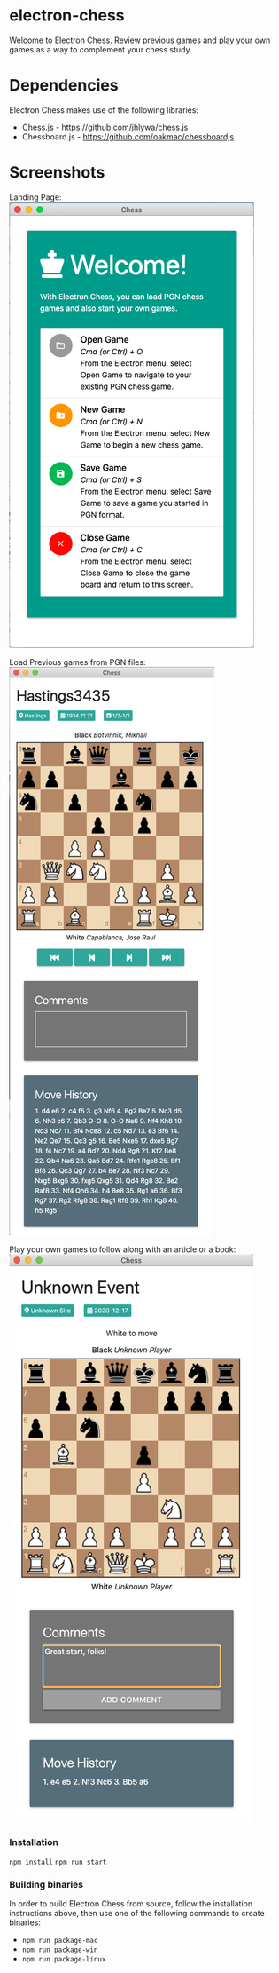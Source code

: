 # electron-chess

Welcome to Electron Chess. Review previous games and play your own games as a way to complement your chess study.

# Dependencies

Electron Chess makes use of the following libraries:

- Chess.js - <https://github.com/jhlywa/chess.js>
- Chessboard.js - <https://github.com/oakmac/chessboardjs>

# Screenshots

Landing Page:
![alt landing screen](screenshots/landing.png)

Load Previous games from PGN files:
![alt load previous games](screenshots/load-game.png)

Play your own games to follow along with an article or a book:
![alt start your own games](screenshots/new-game.png)

### Installation

`npm install`
`npm run start`

### Building binaries

In order to build Electron Chess from source, follow the installation instructions above, then use one of the following commands to create binaries:

- `npm run package-mac`
- `npm run package-win`
- `npm run package-linux`
